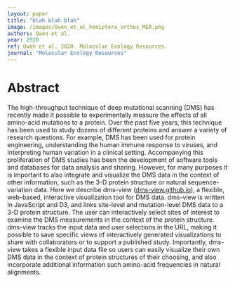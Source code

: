 ```yaml
---
layout: paper
title: "blah blah blah"
image: /images/Owen_et_al_hemiptera_orthos_MER.png
authors: Owen et al.
year: 2020
ref: Owen et al. 2020. Molecular Ecology Resources.
journal: "Molecular Ecology Resources"
---
```


# Abstract

The high-throughput technique of deep mutational scanning (DMS) has recently made it possible to experimentally measure the effects of all amino-acid mutations to a protein. Over the past five years, this technique has been used to study dozens of different proteins and answer a variety of research questions. For example, DMS has been used for protein engineering, understanding the human immune response to viruses, and interpreting human variation in a clinical setting. Accompanying this proliferation of DMS studies has been the development of software tools and databases for data analysis and sharing. However, for many purposes it is important to also integrate and visualize the DMS data in the context of other information, such as the 3-D protein structure or natural sequence-variation data. Here we describe dms-view ([dms-view.github.io](https://dms-view.github.io)), a flexible, web-based, interactive visualization tool for DMS data. dms-view is written in JavaScript and D3, and links site-level and mutation-level DMS data to a 3-D protein structure. The user can interactively select sites of interest to examine the DMS measurements in the context of the protein structure. dms-view tracks the input data and user selections in the URL, making it possible to save specific views of interactively generated visualizations to share with collaborators or to support a published study. Importantly, dms-view takes a flexible input data file so users can easily visualize their own DMS data in the context of protein structures of their choosing, and also incorporate additional information such amino-acid frequencies in natural alignments.